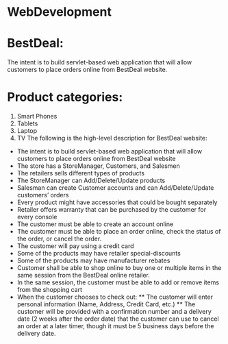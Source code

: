 # WebDevelopment
# BestDeal:
The intent is to build servlet-based web application that will allow
customers to place orders online from BestDeal website. 
# Product categories:
1. Smart Phones
2. Tablets
3. Laptop
4. TV
The following is the high-level description for BestDeal website:
* The intent is to build servlet-based web application that will allow
customers to place orders online from BestDeal website
* The store has a StoreManager, Customers, and Salesmen
* The retailers sells different types of products
* The StoreManager can Add/Delete/Update products
* Salesman can create Customer accounts and can
Add/Delete/Update customers’ orders
* Every product might have accessories that could be bought
separately
* Retailer offers warranty that can be purchased by the customer
for every console
* The customer must be able to create an account online
* The customer must be able to place an order online, check the
status of the order, or cancel the order.
* The customer will pay using a credit card
* Some of the products may have retailer special-discounts
* Some of the products may have manufacturer rebates
* Customer shall be able to shop online to buy one or multiple items
in the same session from the BestDeal online retailer.
* In the same session, the customer must be able to add or remove
items from the shopping cart
* When the customer chooses to check out:
  ** The customer will enter personal information (Name,
Address, Credit Card, etc.)
  ** The customer will be provided with a confirmation number
and a delivery date (2 weeks after the order date) that the
customer can use to cancel an order at a later timer, though
it must be 5 business days before the delivery date.
